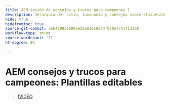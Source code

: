 ```yaml
---
title: AEM sesión de consejos y trucos para campeones 1
description: Jerarquía del sitio, taxonomía y consejos sobre etiquetado Prácticas recomendadas
hide: true
hidefromtoc: true
source-git-commit: 3eb429039589ae26a81bc6d24f020a77517133e8
workflow-type: tm+mt
source-wordcount: '21'
ht-degree: 0%

---
```



# AEM consejos y trucos para campeones: Plantillas editables

>[!VIDEO](https://video.tv.adobe.com/v/3409424)
